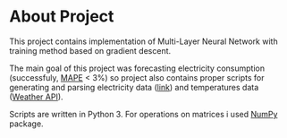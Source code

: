 # About Project
This project contains implementation of Multi-Layer Neural Network with training method based on gradient descent. 

The main goal of this project was forecasting electricity consumption (successfuly, <a href="https://en.wikipedia.org/wiki/Mean_absolute_percentage_error">MAPE</a> < 3%) so project also contains proper scripts
for generating and parsing electricity data (<a href="https://www.pse.pl/dane-systemowe/funkcjonowanie-kse/raporty-dobowe-z-pracy-kse/zapotrzebowanie-mocy-kse">link</a>) and 
temperatures data (<a href="https://developer.worldweatheronline.com/">Weather API</a>).

Scripts are written in Python 3. For operations on matrices i used <a href="http://www.numpy.org/">NumPy</a> package.

